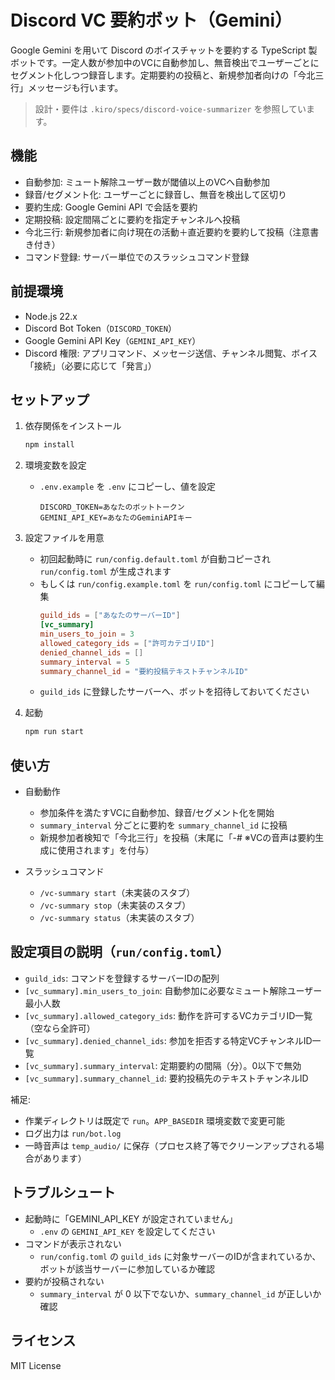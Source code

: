 # Discord VC 要約ボット（Gemini）

Google Gemini を用いて Discord のボイスチャットを要約する TypeScript 製ボットです。一定人数が参加中のVCに自動参加し、無音検出でユーザーごとにセグメント化しつつ録音します。定期要約の投稿と、新規参加者向けの「今北三行」メッセージも行います。

> 設計・要件は `.kiro/specs/discord-voice-summarizer` を参照しています。

## 機能

- 自動参加: ミュート解除ユーザー数が閾値以上のVCへ自動参加
- 録音/セグメント化: ユーザーごとに録音し、無音を検出して区切り
- 要約生成: Google Gemini API で会話を要約
- 定期投稿: 設定間隔ごとに要約を指定チャンネルへ投稿
- 今北三行: 新規参加者に向け現在の活動＋直近要約を要約して投稿（注意書き付き）
- コマンド登録: サーバー単位でのスラッシュコマンド登録

## 前提環境

- Node.js 22.x
- Discord Bot Token（`DISCORD_TOKEN`）
- Google Gemini API Key（`GEMINI_API_KEY`）
- Discord 権限: アプリコマンド、メッセージ送信、チャンネル閲覧、ボイス「接続」（必要に応じて「発言」）

## セットアップ

1. 依存関係をインストール
   ```bash
   npm install
   ```

2. 環境変数を設定
   - `.env.example` を `.env` にコピーし、値を設定
     ```env
     DISCORD_TOKEN=あなたのボットトークン
     GEMINI_API_KEY=あなたのGeminiAPIキー
     ```

3. 設定ファイルを用意
   - 初回起動時に `run/config.default.toml` が自動コピーされ `run/config.toml` が生成されます
   - もしくは `run/config.example.toml` を `run/config.toml` にコピーして編集
     ```toml
     guild_ids = ["あなたのサーバーID"]
     [vc_summary]
     min_users_to_join = 3
     allowed_category_ids = ["許可カテゴリID"]
     denied_channel_ids = []
     summary_interval = 5
     summary_channel_id = "要約投稿テキストチャンネルID"
     ```
   - `guild_ids` に登録したサーバーへ、ボットを招待しておいてください

4. 起動
   ```bash
   npm run start
   ```

## 使い方

- 自動動作
  - 参加条件を満たすVCに自動参加、録音/セグメント化を開始
  - `summary_interval` 分ごとに要約を `summary_channel_id` に投稿
  - 新規参加者検知で「今北三行」を投稿（末尾に「-# ※VCの音声は要約生成に使用されます」を付与）

- スラッシュコマンド
  - `/vc-summary start`（未実装のスタブ）
  - `/vc-summary stop`（未実装のスタブ）
  - `/vc-summary status`（未実装のスタブ）

## 設定項目の説明（`run/config.toml`）

- `guild_ids`: コマンドを登録するサーバーIDの配列
- `[vc_summary].min_users_to_join`: 自動参加に必要なミュート解除ユーザー最小人数
- `[vc_summary].allowed_category_ids`: 動作を許可するVCカテゴリID一覧（空なら全許可）
- `[vc_summary].denied_channel_ids`: 参加を拒否する特定VCチャンネルID一覧
- `[vc_summary].summary_interval`: 定期要約の間隔（分）。0以下で無効
- `[vc_summary].summary_channel_id`: 要約投稿先のテキストチャンネルID

補足:
- 作業ディレクトリは既定で `run`。`APP_BASEDIR` 環境変数で変更可能
- ログ出力は `run/bot.log`
- 一時音声は `temp_audio/` に保存（プロセス終了等でクリーンアップされる場合があります）

## トラブルシュート

- 起動時に「GEMINI_API_KEY が設定されていません」
  - `.env` の `GEMINI_API_KEY` を設定してください
- コマンドが表示されない
  - `run/config.toml` の `guild_ids` に対象サーバーのIDが含まれているか、ボットが該当サーバーに参加しているか確認
- 要約が投稿されない
  - `summary_interval` が 0 以下でないか、`summary_channel_id` が正しいか確認

## ライセンス

MIT License
